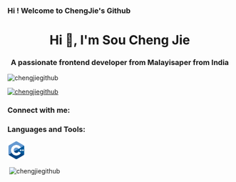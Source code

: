 ### Hi ! Welcome to ChengJie's Github
<h1 align="center">Hi 👋, I'm Sou Cheng Jie</h1>
<h3 align="center">A passionate frontend developer from Malayisaper from India</h3>

<p align="left"> <img src="https://komarev.com/ghpvc/?username=chengjiegithub&label=Profile%20views&color=0e75b6&style=flat" alt="chengjiegithub" /> </p>

<p align="left"> <a href="https://github.com/ryo-ma/github-profile-trophy"><img src="https://github-profile-trophy.vercel.app/?username=chengjiegithub" alt="chengjiegithub" /></a> </p>

<h3 align="left">Connect with me:</h3>
<p align="left">
</p>

<h3 align="left">Languages and Tools:</h3>
<p align="left"> <a href="https://www.w3schools.com/cpp/" target="_blank" rel="noreferrer"> <img src="https://raw.githubusercontent.com/devicons/devicon/master/icons/cplusplus/cplusplus-original.svg" alt="cplusplus" width="40" height="40"/> </a> </p>

<p>&nbsp;<img align="center" src="https://github-readme-stats.vercel.app/api?username=chengjiegithub&show_icons=true&locale=en" alt="chengjiegithub" /></p>

<!--
**Chengjiegithub/Chengjiegithub** is a ✨ _special_ ✨ repository because its `README.md` (this file) appears on your GitHub profile.

Here are some ideas to get you started:

- 🔭 I’m currently working on ...
- 🌱 I’m currently learning ...
- 👯 I’m looking to collaborate on ...
- 🤔 I’m looking for help with ...
- 💬 Ask me about ...
- 📫 How to reach me: ...
- 😄 Pronouns: ...
- ⚡ Fun fact: ...
-->
